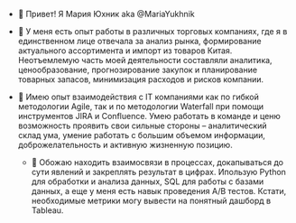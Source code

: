 - 👋  Привет! Я Мария Юхник aka @MariaYukhnik
  
- 🌱  У меня есть опыт работы в различных торговых компаниях, где я в единственном лице отвечала за анализ рынка, формирование актуального ассортимента и импорт из товаров Китая.
  Неотъемлемую часть моей деятельности составляли аналитика, ценообразование, прогнозирование закупок и планирование товарных запасов, минимизация расходов и рисков компании.
  
- 💞️  Имею опыт взаимодействия с IT компаниями как по гибкой методологии Agile, так и по методологии Waterfall при помощи инструментов JIRA и Confluence.
  Умею работать в команде и ценю возможность проявить свои сильные стороны – аналитический склад ума, умение работать с большим объемом информации, доброжелательность и активную жизненную позицию.

  -   👀 Обожаю находить взаимосвязи в процессах, докапываться до сути явлений и закреплять результат в цифрах.
  Ипользую Python для обработки и анализа данных, SQL для работы с базами данных, а еще у меня есть навык проведения A/B тестов. Кстати, необходимые метрики могу вывести на понятный дашборд в Tableau.


<!---
MariaYukhnik/MariaYukhnik is a ✨ special ✨ repository because its `README.md` (this file) appears on your GitHub profile.
You can click the Preview link to take a look at your changes.
--->

